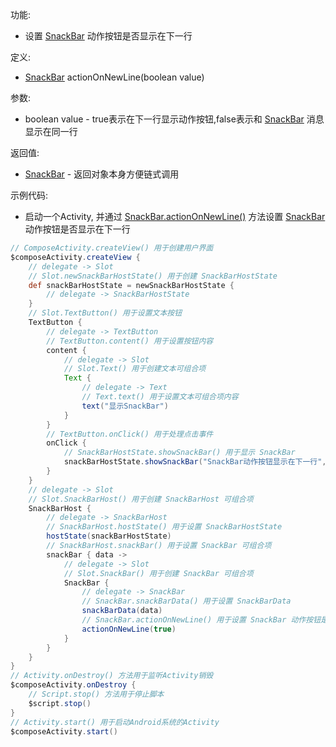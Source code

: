 功能:

+ 设置 [SnackBar](/API/UI/Compose/Widget/SnackBar/README.md) 动作按钮是否显示在下一行

定义:

+ [SnackBar](/API/UI/Compose/Widget/SnackBar/README.md) actionOnNewLine(boolean value)

参数:

+ boolean value - true表示在下一行显示动作按钮,false表示和 [SnackBar](/API/UI/Compose/Widget/SnackBar/README.md) 消息显示在同一行

返回值:

+ [SnackBar](/API/UI/Compose/Widget/SnackBar/README.md) - 返回对象本身方便链式调用

示例代码:

+ 启动一个Activity,
  并通过 [SnackBar.actionOnNewLine()](/API/UI/Compose/Widget/SnackBar/README.md?id=actionOnNewLine)
  方法设置 [SnackBar](/API/UI/Compose/Widget/SnackBar/README.md) 动作按钮是否显示在下一行

```groovy
// ComposeActivity.createView() 用于创建用户界面
$composeActivity.createView {
    // delegate -> Slot
    // Slot.newSnackBarHostState() 用于创建 SnackBarHostState
    def snackBarHostState = newSnackBarHostState {
        // delegate -> SnackBarHostState
    }
    // Slot.TextButton() 用于设置文本按钮
    TextButton {
        // delegate -> TextButton
        // TextButton.content() 用于设置按钮内容
        content {
            // delegate -> Slot
            // Slot.Text() 用于创建文本可组合项
            Text {
                // delegate -> Text
                // Text.text() 用于设置文本可组合项内容
                text("显示SnackBar")
            }
        }
        // TextButton.onClick() 用于处理点击事件
        onClick {
            // SnackBarHostState.showSnackBar() 用于显示 SnackBar
            snackBarHostState.showSnackBar("SnackBar动作按钮显示在下一行", "下行按钮", "Short")
        }
    }
    // delegate -> Slot
    // Slot.SnackBarHost() 用于创建 SnackBarHost 可组合项
    SnackBarHost {
        // delegate -> SnackBarHost
        // SnackBarHost.hostState() 用于设置 SnackBarHostState
        hostState(snackBarHostState)
        // SnackBarHost.snackBar() 用于设置 SnackBar 可组合项
        snackBar { data ->
            // delegate -> Slot
            // Slot.SnackBar() 用于创建 SnackBar 可组合项
            SnackBar {
                // delegate -> SnackBar
                // SnackBar.snackBarData() 用于设置 SnackBarData
                snackBarData(data)
                // SnackBar.actionOnNewLine() 用于设置 SnackBar 动作按钮是否显示在下一行
                actionOnNewLine(true)
            }
        }
    }
}
// Activity.onDestroy() 方法用于监听Activity销毁
$composeActivity.onDestroy {
    // Script.stop() 方法用于停止脚本
    $script.stop()
}
// Activity.start() 用于启动Android系统的Activity
$composeActivity.start()
```